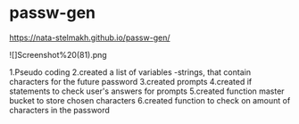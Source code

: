# passw-gen
https://nata-stelmakh.github.io/passw-gen/

![]Screenshot%20(81).png


1.Pseudo coding
2.created a list of variables -strings, that contain characters for the future password
3.created prompts
4.created if statements to check user's answers for prompts
5.created function master bucket to store chosen characters
6.created function to check on amount of characters in the password
